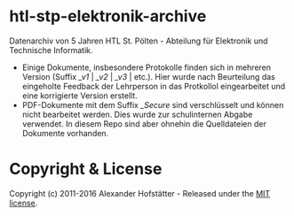 # htl-stp-elektronik-archive
Datenarchiv von 5 Jahren HTL St. Pölten - Abteilung für Elektronik und Technische Informatik.

- Einige Dokumente, insbesondere Protokolle finden sich in mehreren Version (Suffix *\_v1* | *\_v2* | *\_v3* | etc.). Hier wurde nach Beurteilung das eingeholte Feedback der Lehrperson in das Protkollol eingearbeitet und eine korrigierte Version erstellt.
- PDF-Dokumente mit dem Suffix *\_Secure* sind verschlüsselt und können nicht bearbeitet werden. Dies wurde zur schulinternen Abgabe verwendet. In diesem Repo sind aber ohnehin die Quelldateien der Dokumente vorhanden.

# Copyright & License

Copyright (c) 2011-2016 Alexander Hofstätter - Released under the [MIT license](LICENSE).